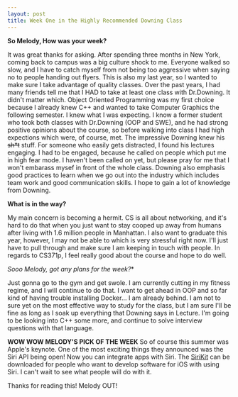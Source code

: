 ```yaml
---
layout: post
title: Week One in the Highly Recommended Downing Class
---
```


**So Melody, How was your week?**

It was great thanks for asking. After spending three months in New York, coming back to campus was a big culture shock to me. Everyone walked so slow, and I have to catch myself from not being too aggressive when saying no to people handing out flyers. This is also my last year, so I wanted to make sure I take advantage of quality classes.
Over the past years, I had many friends tell me that I HAD to take at least one class with Dr.Downing. It didn't matter which. Object Oriented Programming was my first choice because I already knew C++ and wanted to take Computer Graphics the following semester. I knew what I was expecting. I know a former student who took both classes with Dr.Downing (OOP and SWE), and he had strong positive opinions about the course, so before walking into class I had high expections which were, of course, met.
The impressive Downing knew his ~~sh*t~~ stuff. For someone who easily gets distracted, I found his lectures engaging. I had to be engaged, because he called on people which put me in high fear mode. I haven't been called on yet, but please pray for me that I won't embarass mysef in front of the whole class. Downing also emphasis good practices to learn when we go out into the industry which includes team work and good communication skills. I hope to gain a lot of knowledge from Downing.

**What is in the way?**

My main concern is becoming a hermit. CS is all about networking, and it's hard to do that when you just want to stay cooped up away from humans after living with 1.6 million people in Manhattan. I also want to graduate this year, however, I may not be able to which is very stressful right now. I'll just have to pull through and make sure I am keeping in touch with people. In regards to CS371p, I feel really good about the course and hope to do well.  

*Sooo Melody, got any plans for the week?**

Just gonna go to the gym and get swole. I am currently cutting in my fitness regime, and I will continue to do that. I want to get ahead in OOP and so far kind of having trouble installing Docker... I am already behind. I am not to sure yet on the most effective way to study for the class, but I am sure I'll be fine as long as I soak up everything that Downing says in Lecture. I'm going to be looking into C++ some more, and continue to solve interview questions with that language.

**WOW WOW MELODY'S PICK OF THE WEEK**
So of course this summer was Apple's keynote. One of the most exciting things they announced was the Siri API being open! Now you can integrate apps with Siri. The [SiriKit](https://developer.apple.com/sirikit/) can be downloaded for people who want to develop software for iOS with using Siri. I can't wait to see what people will do with it. 

Thanks for reading this! Melody OUT!
